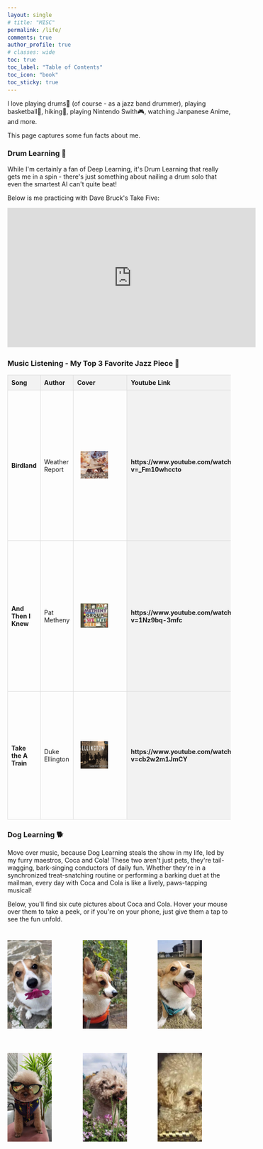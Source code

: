 ```yaml
---
layout: single
# title: "MISC"
permalink: /life/
comments: true
author_profile: true
# classes: wide
toc: true
toc_label: "Table of Contents"
toc_icon: "book"
toc_sticky: true
---
```

I love playing drums🥁 (of course - as a jazz band drummer), playing basketball🏀, hiking🏃, playing Nintendo Swith🎮, watching Janpanese Anime, and more.

This page captures some fun facts about me.

### Drum Learning 🥁

While I'm certainly a fan of Deep Learning, it's Drum Learning that really gets me in a spin - there's just something about nailing a drum solo that even the smartest AI can't quite beat!

Below is me practicing with Dave Bruck's Take Five:

<center><iframe width="560" height="315" src="https://drive.google.com/file/d/11R97eNhqTX3bNrVXfBkKmSNe_hETaeXJ/preview" title="Drum Learning" frameborder="0" allow="accelerometer; autoplay; clipboard-write; encrypted-media; gyroscope; picture-in-picture; web-share" allowfullscreen></iframe></center>

### Music Listening - My Top 3 Favorite Jazz Piece 🎵

<style>
  table {
    width: 100%;
    border-collapse: collapse;
    table-layout: fixed; /* This helps to prevent stretching */
  }
  th, td {
    border: 1px solid #ddd;
    padding: 8px;
    text-align: left;
    word-wrap: break-word; /* Ensures text wraps within the cell */
  }
  th {
    background-color: #f2f2f2;
  }
  img {
    width: auto;
    height: auto;
    max-width: 120px;
    max-height: 200px;
  }
  .youtube-link {
    word-break: break-all; /* This will ensure the URL breaks to the next line if needed */
  }
</style>

<table>
  <thead>
    <tr>
      <th>Song</th>
      <th>Author</th>
      <th>Cover</th>
      <th>Youtube Link</th>
      <th>Comments</th>
    </tr>
  </thead>
  <tbody>
        <tr>
      <td><strong>Birdland</strong></td>
      <td>Weather Report</td>
      <td style="padding:2.5%;width:25%;vertical-align:middle;min-width:120px">
        <img src="../assets/images/birdland.png" alt="product image" style="width:70%; height:auto; max-width:100%; max-height:200px" />
      </td>
      <th>https://www.youtube.com/watch?v=_Fm10whccto</th>
      <td>I love "Birdland" for its exceptional drumming, providing a rhythmic backbone that blends explosive energy with gentle releases, capturing the essence of city life through a transition from mellow tones to a lively big band sound.</td>
    </tr>
    <tr>
      <td><strong>And Then I Knew</strong></td>
      <td>Pat Metheny</td>
      <td style="padding:2.5%;width:25%;vertical-align:middle;min-width:120px">
        <img src="../assets/images/and-then-i-knew.png" alt="product image" style="width:70%; height:auto; max-width:100%; max-height:200px" />
      </td>
      <th>https://www.youtube.com/watch?v=1Nz9bq-3mfc</th>
      <td>In Pat Metheny's "And Then I Knew," subtle percussion enhances the track's airy ambiance, with light cymbal brushes and delicate hi-hat strokes complementing Metheny's style, creating a dreamy, emotionally deep soundscape.</td>
    </tr>
    <tr>
      <td><strong>Take the A Train</strong></td>
      <td>Duke Ellington</td>
      <td style="padding:2.5%;width:25%;vertical-align:middle;min-width:120px">
        <img src="../assets/images/take-the-a-train.png" alt="product image" style="width:70%; height:auto; max-width:100%; max-height:200px" />
      </td>
      <th>https://www.youtube.com/watch?v=cb2w2m1JmCY</th>
      <td>"Take the A Train" by Duke Ellington features vibrant swing rhythm percussion, with crisp cymbal work and a dynamic brass and reed interplay, epitomizing the energy and elegance of the jazz age.</td>
    </tr>
  </tbody>
</table>


### Dog Learning 🐕

Move over music, because Dog Learning steals the show in my life, led by my furry maestros, Coca and Cola! These two aren't just pets, they're tail-wagging, bark-singing conductors of daily fun. Whether they're in a synchronized treat-snatching routine or performing a barking duet at the mailman, every day with Coca and Cola is like a lively, paws-tapping musical!

Below, you'll find six cute pictures about Coca and Cola. Hover your mouse over them to take a peek, or if you're on your phone, just give them a tap to see the fun unfold.

<style>
  .grid-container {
      display: grid;
      grid-template-columns: repeat(3, 1fr); /* Adjust the number of columns as needed */
      grid-gap: 5px; /* Adjust the gap as needed */
      justify-content: center;
      align-items: center;
  }

  .grid-item {
      width: 100px; /* Set width to create a square */
      height: 250px; /* Set height equal to width to create a square */
      overflow: hidden;
      display: flex;
      justify-content: center;
      align-items: center;
  }

  .grid-item img {
      width: auto; /* Adjust width automatically */
      height: 100%; /* Set height to fill the container */
      object-fit: cover; /* This will cover the area and clip the image as needed */
      transition: opacity 0.3s ease;
  }

  .grid-item:hover img {
      opacity: 1;
  }
</style>

<div class="grid-container">
    <div class="grid-item">
        <img src="../assets/images/life/coca/coca1.jpeg" alt="Coca 1">
    </div>
    <div class="grid-item">
        <img src="../assets/images/life/coca/coca2.jpeg" alt="Coca 2">
    </div>
    <div class="grid-item">
        <img src="../assets/images/life/coca/coca3.jpeg" alt="Coca 3">
    </div>
    <div class="grid-item">
        <img src="../assets/images/life/cola/cola1.jpeg" alt="Cola 1">
    </div>
    <div class="grid-item">
        <img src="../assets/images/life/cola/cola2.png" alt="Cola 2">
    </div>
    <div class="grid-item">
        <img src="../assets/images/life/cola/cola3.png" alt="Cola 3">
    </div>
</div>